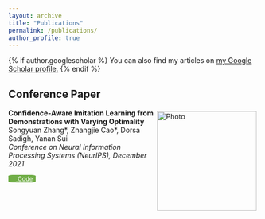 ```yaml
---
layout: archive
title: "Publications"
permalink: /publications/
author_profile: true
---
```


{% if author.googlescholar %}
  You can also find my articles on <u><a href="{{author.googlescholar}}">my Google Scholar profile</a>.</u>
{% endif %}

## Conference Paper

<style>
    .btn {
        background-color: #70ad47;
        border: none;
        color: white;
        padding: 0px 6px;
        font-size: 12px;
        cursor: pointer;
        border-radius: 15%;
	}
    .fa {
        display: inline-block;
        font: normal normal normal 14px/1 FontAwesome;
            font-size: 14px;
        font-size: inherit;
        text-rendering: auto;
        -webkit-font-smoothing: antialiased;
        -moz-osx-font-smoothing: grayscale;
	}
    .fa-code:before {
 		content:"\f121"
	}
</style>
<p>
  <img src="https://syzhang092218-source.github.io/files/CAIL_framework.pdf?raw=true" alt="Photo" style="width: 200px;" hspace="5" vspace="5" align="right"/> 
    <p>
        <b>
            Confidence-Aware Imitation Learning from Demonstrations with Varying Optimality
        </b>
        <br>
        Songyuan Zhang*, Zhangjie Cao*, Dorsa Sadigh, Yanan Sui
        <br>
        <i>
            Conference on Neural Information Processing Systems (NeurIPS), December 2021
        </i>
    </p>
    <p>
		<a href="https://github.com/Stanford-ILIAD/Confidence-Aware-Imitation-Learning/"
       		<button class="btn">
        		<i class="fa fa-code">
        		</i>
        		Code
        	</button>
		</a>
    </p>
</p>

